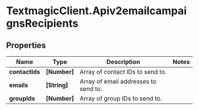 # TextmagicClient.Apiv2emailcampaignsRecipients

## Properties
Name | Type | Description | Notes
------------ | ------------- | ------------- | -------------
**contactIds** | **[Number]** | Array of contact IDs to send to. | 
**emails** | **[String]** | Array of email addresses to send to. | 
**groupIds** | **[Number]** | Array of group IDs to send to. | 



